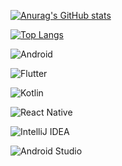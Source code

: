 [![Anurag's GitHub stats](https://github-readme-stats.vercel.app/api?username=amirmohammadshamss&show_icons=true&theme=chartreuse-dark)](https://github.com/anuraghazra/github-readme-stats)

[![Top Langs](https://github-readme-stats.vercel.app/api/top-langs/?username=amirmohammadshamss&theme=chartreuse-dark&layout=compact)](https://github.com/anuraghazra/github-readme-stats)





![Android](https://img.shields.io/badge/Android-3DDC84?style=for-the-badge&logo=android&logoColor=white)

![Flutter](https://img.shields.io/badge/Flutter-%2302569B.svg?style=for-the-badge&logo=Flutter&logoColor=white)

![Kotlin](https://img.shields.io/badge/kotlin-%230095D5.svg?style=for-the-badge&logo=kotlin&logoColor=white)

![React Native](https://img.shields.io/badge/react_native-%2320232a.svg?style=for-the-badge&logo=react&logoColor=%2361DAFB)

![IntelliJ IDEA](https://img.shields.io/badge/IntelliJIDEA-000000.svg?style=for-the-badge&logo=intellij-idea&logoColor=white)

![Android Studio](https://img.shields.io/badge/Android%20Studio-3DDC84.svg?style=for-the-badge&logo=android-studio&logoColor=white)
